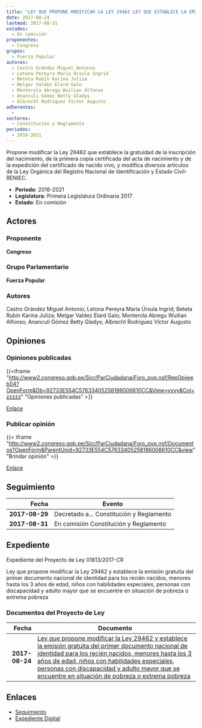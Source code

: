 ```yaml
---
title: "LEY QUE PROPONE MODIFICAR LA LEY 29462 LEY QUE ESTABLECE LA EMISIÓN GRATUITA DEL PRIMER DOCUMENTO NACIONAL DE IDENTIDAD PARA LOS RECIÉN NACIDOS, MENORES HASTA LOS 3 AÑOS DE EDAD, NIÑOS CON HABILIDADES ESPECIALES, PERSONAS CON DISCAPACIDAD Y ADULTO MAYOR QUE SE ENCUENTRE EN SITUACIÓN DE POBREZA O EXTREMA POBREZA"
date: 2017-08-24
lastmod: 2017-08-31
estados: 
  - En comisión
proponentes: 
  - Congreso
grupos: 
  - Fuerza Popular
autores: 
  - Castro Grández Miguel Antonio
  - Letona Pereyra María Úrsula Ingrid
  - Beteta Rubín Karina Juliza
  - Melgar Valdez Elard Galo
  - Monterola Abregu Wuilian Alfonso
  - Ananculi Gómez Betty Gladys
  - Albrecht Rodríguez Víctor Augusto
adherentes: 
  - 
sectores: 
  - Constitución y Reglamento
periodos: 
  - 2016-2021
---
```


Propone modificar la Ley 29462 que establece la gratuidad de la inscripción del nacimiento, de la primera copia certificada del acta de nacimiento y de la expedición del certificado de nacido vivo, y modifica diversos artículos de la Ley Orgánica del Registro Nacional de Identificación y Estado Civil-RENIEC.

- **Periodo**: 2016-2021
- **Legislatura**: Primera Legislatura Ordinaria 2017
- **Estado**: En comisión

## Actores

### Proponente

**Congreso**

### Grupo Parlamentario

**Fuerza Popular**

### Autores

Castro Grández Miguel Antonio; Letona Pereyra María Úrsula Ingrid; Beteta Rubín Karina Juliza; Melgar Valdez Elard Galo; Monterola Abregu Wuilian Alfonso; Ananculi Gómez Betty Gladys; Albrecht Rodríguez Víctor Augusto


## Opiniones

### Opiniones publicadas

{{<iframe "http://www2.congreso.gob.pe/Sicr/ParCiudadana/Foro_pvp.nsf/RepOpiweb04?OpenForm&Db=92733E554C57633405258186006610CC&View=yyyy&Col=zzzzz" "Opiniones publicadas" >}}

[Enlace](http://www2.congreso.gob.pe/Sicr/ParCiudadana/Foro_pvp.nsf/RepOpiweb04?OpenForm&Db=92733E554C57633405258186006610CC&View=yyyy&Col=zzzzz)
### Publicar opinión

{{< iframe "http://www2.congreso.gob.pe/Sicr/ParCiudadana/Foro_pvp.nsf/Documentos?OpenForm&ParentUnid=92733E554C57633405258186006610CC&view" "Brindar opinión" >}}

[Enlace](http://www2.congreso.gob.pe/Sicr/ParCiudadana/Foro_pvp.nsf/Documentos?OpenForm&ParentUnid=92733E554C57633405258186006610CC&view)

## Seguimiento

| Fecha | Evento |
|------:|--------|
| **2017-08-29** | Decretado a... Constitución y Reglamento|
| **2017-08-31** | En comisión Constitución y Reglamento|


## Expediente

Expediente del Proyecto de Ley 01813/2017-CR

Ley que propone modificar la Ley 29462 y establece la emisión gratuita del primer documento nacional de identidad para los recién nacidos, menores hasta los 3 años de edad, niños con habilidades especiales, personas con discapacidad y adulto mayor que se encuentre en situación de pobreza o extrema pobreza


### Documentos del Proyecto de Ley

| Fecha | Documento |
|------:|--------|
| **2017-08-24** | [Ley que propone modificar la Ley 29462 y establece la emisión gratuita del primer documento nacional de identidad para los recién nacidos, menores hasta los 3 años de edad, niños con habilidades especiales, personas con discapacidad y adulto mayor que se encuentre en situación de pobreza o extrema pobreza](http://www.leyes.congreso.gob.pe/Documentos/2016_2021/Proyectos_de_Ley_y_de_Resoluciones_Legislativas/PL0181320170824_.pdf) |

## Enlaces 

- [Seguimiento](http://www2.congreso.gob.pehttp://www2.congreso.gob.pe/Sicr/TraDocEstProc/CLProLey2016.nsf/f7fff46988ca05b1052578e100829cc7/e4b909996e94fe0a0525818600732acc?OpenDocument)
- [Expediente Digital](http://www2.congreso.gob.pehttp://www2.congreso.gob.pe/Sicr/TraDocEstProc/CLProLey2016.nsf/f7fff46988ca05b1052578e100829cc7/e4b909996e94fe0a0525818600732acc?OpenDocument&Click=05257FB7005EB655.eb71d0cf91d8294e05256cdf006b5706/$Body/0.1C6C)
